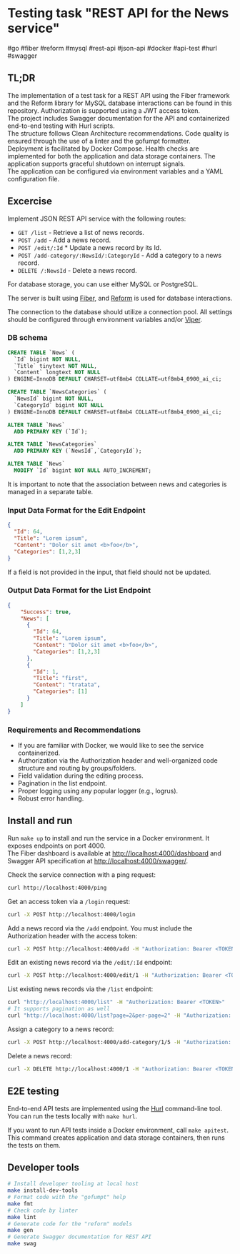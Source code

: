 # Testing task "REST API for the News service"

 #go #fiber #reform #mysql #rest-api #json-api #docker #api-test #hurl #swagger

## TL;DR

The implementation of a test task for a REST API using the Fiber framework and the Reform library for MySQL database interactions can be found in this repository. Authorization is supported using a JWT access token.  
The project includes Swagger documentation for the API and containerized end-to-end testing with Hurl scripts.  
The structure follows Clean Architecture recommendations. Code quality is ensured through the use of a linter and the gofumpt formatter.  
Deployment is facilitated by Docker Compose. Health checks are implemented for both the application and data storage containers. The application supports graceful shutdown on interrupt signals.  
The application can be configured via environment variables and a YAML configuration file.

## Excercise

Implement JSON REST API service with the following routes:

* `GET /list` - Retrieve a list of news records.
* `POST /add` - Add a news record.
* `POST /edit/:Id` * Update a news record by its Id.
* `POST /add-category/:NewsId/:CategoryId` - Add a category to a news record.
* `DELETE /:NewsId` - Delete a news record.

For database storage, you can use either MySQL or PostgreSQL.

The server is built using [Fiber](https://github.com/gofiber/fiber), and [Reform](https://github.com/go-reform/reform) is used for database interactions.

The connection to the database should utilize a connection pool. All settings should be configured through environment variables and/or [Viper](https://github.com/spf13/viper).

### DB schema

```SQL
CREATE TABLE `News` (
  `Id` bigint NOT NULL,
  `Title` tinytext NOT NULL,
  `Content` longtext NOT NULL
) ENGINE=InnoDB DEFAULT CHARSET=utf8mb4 COLLATE=utf8mb4_0900_ai_ci;

CREATE TABLE `NewsCategories` (
  `NewsId` bigint NOT NULL,
  `CategoryId` bigint NOT NULL
) ENGINE=InnoDB DEFAULT CHARSET=utf8mb4 COLLATE=utf8mb4_0900_ai_ci;

ALTER TABLE `News`
  ADD PRIMARY KEY (`Id`);

ALTER TABLE `NewsCategories`
  ADD PRIMARY KEY (`NewsId`,`CategoryId`);

ALTER TABLE `News`
  MODIFY `Id` bigint NOT NULL AUTO_INCREMENT;
```

It is important to note that the association between news and categories is managed in a separate table.

### Input Data Format for the Edit Endpoint

```json
{
  "Id": 64,
  "Title": "Lorem ipsum",
  "Content": "Dolor sit amet <b>foo</b>",
  "Categories": [1,2,3]
}
```

If a field is not provided in the input, that field should not be updated.

### Output Data Format for the List Endpoint

```json
{
    "Success": true,
    "News": [
      {
        "Id": 64,
        "Title": "Lorem ipsum",
        "Content": "Dolor sit amet <b>foo</b>",
        "Categories": [1,2,3]
      },
      {
        "Id": 1,
        "Title": "first",
        "Content": "tratata",
        "Categories": [1]
      }
    ]
}
```

### Requirements and Recommendations

* If you are familiar with Docker, we would like to see the service containerized.
* Authorization via the Authorization header and well-organized code structure and routing by groups/folders.
* Field validation during the editing process.
* Pagination in the list endpoint.
* Proper logging using any popular logger (e.g., logrus).
* Robust error handling.

## Install and run

Run `make up` to install and run the service in a Docker environment. It exposes endpoints on port 4000.  
The Fiber dashboard is available at [http://localhost:4000/dashboard](http://localhost:4000/dashboard) and Swagger API specification at [http://localhost:4000/swagger/](http://localhost:4000/swagger/).

Check the service connection with a ping request:

```sh
curl http://localhost:4000/ping
```

Get an access token via a `/login` request:

```sh
curl -X POST http://localhost:4000/login
```

Add a news record via the `/add` endpoint. You must include the Authorization header with the access token:

```sh
curl -X POST http://localhost:4000/add -H "Authorization: Bearer <TOKEN>" -H "Content-type: application/json" -d "{\"Title\":\"Title AAA\",\"Content\":\"Content AAA\",\"Categories\":[1,2,3]}"
```

Edit an existing news record via the `/edit/:Id` endpoint:

```sh
curl -X POST http://localhost:4000/edit/1 -H "Authorization: Bearer <TOKEN>" -H "Content-type: application/json" -d "{\"Id\":1,\"Title\":\"Title aaa\",\"Content\":\"Content aaa\",\"Categories\":[2,3,4]}"
```

List existing news records via the `/list` endpoint:

```sh
curl "http://localhost:4000/list" -H "Authorization: Bearer <TOKEN>"
# It supports pagination as well
curl "http://localhost:4000/list?page=2&per-page=2" -H "Authorization: Bearer <TOKEN>"
```

Assign a category to a news record:

```sh
curl -X POST http://localhost:4000/add-category/1/5 -H "Authorization: Bearer <TOKEN>"
```

Delete a news record:

```sh
curl -X DELETE http://localhost:4000/1 -H "Authorization: Bearer <TOKEN>"
```

## E2E testing

End-to-end API tests are implemented using the [Hurl](https://hurl.dev/) command-line tool.
You can run the tests locally with `make hurl`.

If you want to run API tests inside a Docker environment, call `make apitest`.
This command creates application and data storage containers, then runs the tests on them.

## Developer tools

```sh
# Install developer tooling at local host
make install-dev-tools
# Format code with the "gofumpt" help
make fmt
# Check code by linter
make lint
# Generate code for the "reform" models
make gen
# Generate Swagger documentation for REST API
make swag
```
